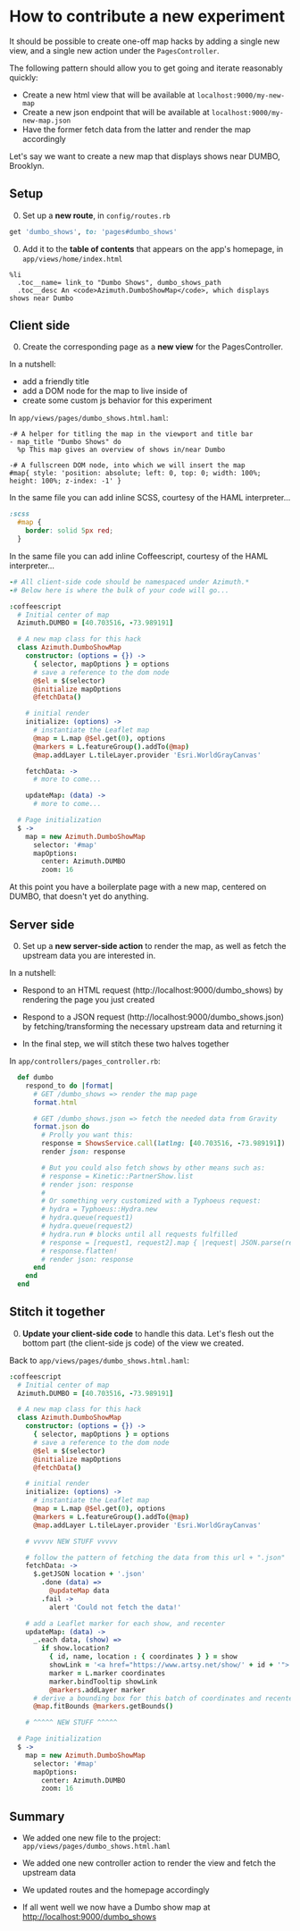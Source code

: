 # How to contribute a new experiment

It should be possible to create one-off map hacks by adding a single new view, and a single new action under the `PagesController`.

The following pattern should allow you to get going and iterate reasonably quickly:

* Create a new html view that will be available at `localhost:9000/my-new-map`
* Create a new json endpoint that will be available at `localhost:9000/my-new-map.json`
* Have the former fetch data from the latter and render the map accordingly

Let's say we want to create a new map that displays shows near DUMBO, Brooklyn.

## Setup

0. Set up a **new route**, in `config/routes.rb`

  ~~~ruby
  get 'dumbo_shows', to: 'pages#dumbo_shows'
  ~~~

0. Add it to the **table of contents** that appears on the app's homepage, in `app/views/home/index.html`

  ~~~haml
  %li
    .toc__name= link_to "Dumbo Shows", dumbo_shows_path
    .toc__desc An <code>Azimuth.DumboShowMap</code>, which displays shows near Dumbo
  ~~~

## Client side

0. Create the corresponding page as a **new view** for the PagesController.

  In a nutshell:

  * add a friendly title
  * add a DOM node for the map to live inside of
  * create some custom js behavior for this experiment

  In `app/views/pages/dumbo_shows.html.haml`:

  ~~~haml
  -# A helper for titling the map in the viewport and title bar
  - map_title "Dumbo Shows" do
    %p This map gives an overview of shows in/near Dumbo

  -# A fullscreen DOM node, into which we will insert the map
  #map{ style: 'position: absolute; left: 0, top: 0; width: 100%; height: 100%; z-index: -1' }
  ~~~

  In the same file you can add inline SCSS, courtesy of the HAML interpreter...

  ~~~scss
  :scss
    #map {
      border: solid 5px red;
    }
  ~~~

  In the same file you can add inline Coffeescript, courtesy of the HAML interpreter...

  ~~~coffeescript
  -# All client-side code should be namespaced under Azimuth.*
  -# Below here is where the bulk of your code will go...

  :coffeescript
    # Initial center of map
    Azimuth.DUMBO = [40.703516, -73.989191]

    # A new map class for this hack
    class Azimuth.DumboShowMap
      constructor: (options = {}) ->
        { selector, mapOptions } = options
        # save a reference to the dom node
        @$el = $(selector)
        @initialize mapOptions
        @fetchData()

      # initial render
      initialize: (options) ->
        # instantiate the Leaflet map
        @map = L.map @$el.get(0), options
        @markers = L.featureGroup().addTo(@map)
        @map.addLayer L.tileLayer.provider 'Esri.WorldGrayCanvas'

      fetchData: ->
        # more to come...

      updateMap: (data) ->
        # more to come...

    # Page initialization
    $ ->
      map = new Azimuth.DumboShowMap
        selector: '#map'
        mapOptions:
          center: Azimuth.DUMBO
          zoom: 16
  ~~~

  At this point you have a boilerplate page with a new map, centered on DUMBO, that doesn't yet do anything.

## Server side

0. Set up a **new server-side action** to render the map, as well as fetch the upstream data you are interested in.

  In a nutshell:

  * Respond to an HTML request (http://localhost:9000/dumbo_shows) by rendering the page you just created

  * Respond to a JSON request (http://localhost:9000/dumbo_shows.json) by fetching/transforming the necessary upstream data and returning it

  * In the final step, we will stitch these two halves together

  In `app/controllers/pages_controller.rb`:

  ~~~ruby
    def dumbo
      respond_to do |format|
        # GET /dumbo_shows => render the map page
        format.html

        # GET /dumbo_shows.json => fetch the needed data from Gravity
        format.json do
          # Prolly you want this:
          response = ShowsService.call(latlng: [40.703516, -73.989191])
          render json: response

          # But you could also fetch shows by other means such as:
          # response = Kinetic::PartnerShow.list
          # render json: response
          #
          # Or something very customized with a Typhoeus request:
          # hydra = Typhoeus::Hydra.new
          # hydra.queue(request1)
          # hydra.queue(request2)
          # hydra.run # blocks until all requests fulfilled
          # response = [request1, request2].map { |request| JSON.parse(request.response.body) }
          # response.flatten!
          # render json: response
        end
      end
    end
  ~~~

## Stitch it together

0. **Update your client-side code** to handle this data. Let's flesh out the bottom part (the client-side js code) of the view we created.

  Back to `app/views/pages/dumbo_shows.html.haml`:

  ~~~coffeescript
  :coffeescript
    # Initial center of map
    Azimuth.DUMBO = [40.703516, -73.989191]

    # A new map class for this hack
    class Azimuth.DumboShowMap
      constructor: (options = {}) ->
        { selector, mapOptions } = options
        # save a reference to the dom node
        @$el = $(selector)
        @initialize mapOptions
        @fetchData()

      # initial render
      initialize: (options) ->
        # instantiate the Leaflet map
        @map = L.map @$el.get(0), options
        @markers = L.featureGroup().addTo(@map)
        @map.addLayer L.tileLayer.provider 'Esri.WorldGrayCanvas'

      # vvvvv NEW STUFF vvvvv

      # follow the pattern of fetching the data from this url + ".json"
      fetchData: ->
        $.getJSON location + '.json'
          .done (data) =>
            @updateMap data
          .fail ->
            alert 'Could not fetch the data!'

      # add a Leaflet marker for each show, and recenter
      updateMap: (data) ->
        _.each data, (show) =>
          if show.location?
            { id, name, location : { coordinates } } = show
            showLink = '<a href="https://www.artsy.net/show/' + id + '">' + name + '</a>'
            marker = L.marker coordinates
            marker.bindTooltip showLink
            @markers.addLayer marker
        # derive a bounding box for this batch of coordinates and recenter accordingly
        @map.fitBounds @markers.getBounds()

      # ^^^^^ NEW STUFF ^^^^^

    # Page initialization
    $ ->
      map = new Azimuth.DumboShowMap
        selector: '#map'
        mapOptions:
          center: Azimuth.DUMBO
          zoom: 16

  ~~~

## Summary

* We added one new file to the project: `app/views/pages/dumbo_shows.html.haml`

* We added one new controller action to render the view and fetch the upstream data

* We updated routes and the homepage accordingly

* If all went well we now have a Dumbo show map at [http://localhost:9000/dumbo_shows](http://localhost:9000/dumbo_shows)
